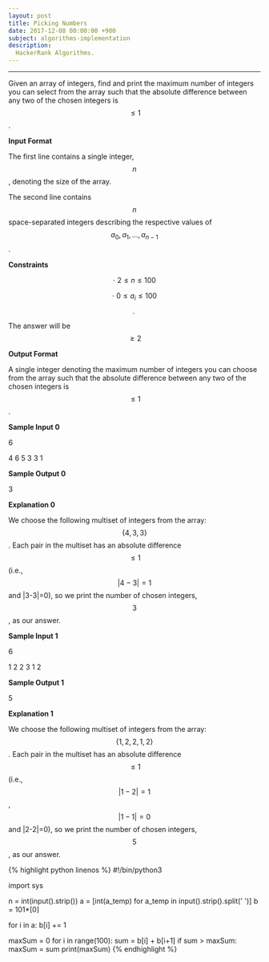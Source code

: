 ```yaml
---
layout: post
title: Picking Numbers
date: 2017-12-08 00:00:00 +900
subject: algorithms-implementation
description:
  HackerRank Algorithms.
---
```


-------
<style>
.MathJax_Display {
  text-align: left;
  color: #000;
}
.MathJax_SVG_Display {
  text-align: left !important;
}
.MathJax_SVG_Display line {
  stroke:#000;
}
.MathJax_SVG g{
  stroke:#000;
  stroke-width:2;
  fill:#000;
}
</style>

Given an array of integers, find and print the maximum number of integers you can select from the array such that the absolute difference between any two of the chosen integers is $$\le 1$$.

__Input Format__

The first line contains a single integer, $$n$$, denoting the size of the array. 

The second line contains $$n$$ space-separated integers describing the respective values of $$a_{0},a_{1},\ldots,a_{n-1}$$.

__Constraints__

$$\cdot \ 2 \le n \le 100$$

$$\cdot \ 0 \le a_{i} \le 100$$

$$\cdot \ $$ The answer will be$$ \ge 2$$

__Output Format__

A single integer denoting the maximum number of integers you can choose from the array such that the absolute difference between any two of the chosen integers is $$\le 1$$.

__Sample Input 0__

6

4 6 5 3 3 1

__Sample Output 0__

3

__Explanation 0__

We choose the following multiset of integers from the array: $$\lbrace 4,3,3 \rbrace$$. Each pair in the multiset has an absolute difference $$\le 1$$ (i.e., $$|4-3|=1$$ and |3-3|=0), so we print the number of chosen integers, $$3$$, as our answer.

__Sample Input 1__

6

1 2 2 3 1 2

__Sample Output 1__

5

__Explanation 1__

We choose the following multiset of integers from the array: $$\lbrace 1,2,2,1,2 \rbrace$$. Each pair in the multiset has an absolute difference $$\le 1$$ (i.e., $$|1-2|=1$$,$$|1-1|=0$$ and |2-2|=0), so we print the number of chosen integers, $$5$$, as our answer.

{% highlight python linenos %}
#!/bin/python3

import sys

n = int(input().strip())
a = [int(a_temp) for a_temp in input().strip().split(' ')]
b = 101*[0]

for i in a:
    b[i] += 1

maxSum = 0
for i in range(100):
    sum = b[i] + b[i+1] 
    if sum > maxSum:
        maxSum = sum
print(maxSum)
{% endhighlight %}    
